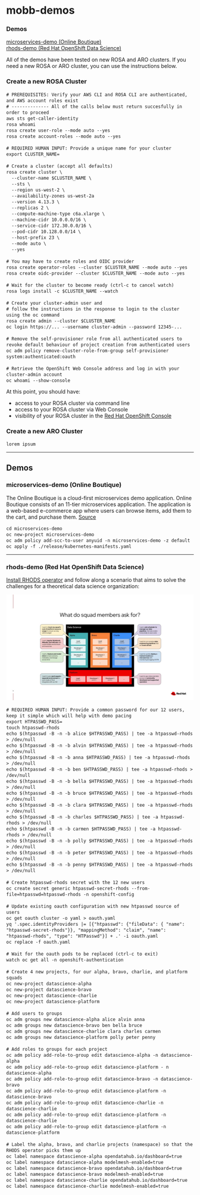# mobb-demos

### Demos
[microservices-demo (Online Boutique)
](#microservices-demo-online-boutique)\
[rhods-demo (Red Hat OpenShift Data Science)
](#rhods-demo-red-hat-openshift-data-science)

All of the demos have been tested on new ROSA and ARO clusters. If you need a new ROSA or ARO cluster, you can use the instructions below.

### Create a new ROSA Cluster

```console
# PREREQUISITES: Verify your AWS CLI and ROSA CLI are authenticated, and AWS account roles exist
# -------------- All of the calls below must return succesfully in order to proceed
aws sts get-caller-identity
rosa whoami
rosa create user-role --mode auto --yes
rosa create account-roles --mode auto --yes

# REQUIRED HUMAN INPUT: Provide a unique name for your cluster
export CLUSTER_NAME=

# Create a cluster (accept all defaults)
rosa create cluster \
  --cluster-name $CLUSTER_NAME \
  --sts \
  --region us-west-2 \
  --availability-zones us-west-2a
  --version 4.13.3 \
  --replicas 2 \
  --compute-machine-type c6a.xlarge \
  --machine-cidr 10.0.0.0/16 \
  --service-cidr 172.30.0.0/16 \
  --pod-cidr 10.128.0.0/14 \
  --host-prefix 23 \
  --mode auto \
  --yes

# You may have to create roles and OIDC provider
rosa create operator-roles --cluster $CLUSTER_NAME --mode auto --yes
rosa create oidc-provider --cluster $CLUSTER_NAME --mode auto --yes

# Wait for the cluster to become ready (ctrl-c to cancel watch)
rosa logs install -c $CLUSTER_NAME --watch

# Create your cluster-admin user and 
# follow the instructions in the response to login to the cluster using the oc command
rosa create admin --cluster $CLUSTER_NAME
oc login https://... --username cluster-admin --password 12345-...

# Remove the self-provisioner role from all authenticated users to revoke default behaviour of project creation from authenticated users
oc adm policy remove-cluster-role-from-group self-provisioner system:authenticated:oauth

# Retrieve the OpenShift Web Console address and log in with your cluster-admin account
oc whoami --show-console
```

At this point, you should have:

* access to your ROSA cluster via command line
* access to your ROSA cluster via Web Console
* visibility of your ROSA cluster in the [Red Hat OpenShift Console](https://console.redhat.com/openshift/)

### Create a new ARO Cluster

```
lorem ipsum
```

---

## Demos

### microservices-demo (Online Boutique)

The Online Boutique is a cloud-first microservices demo application. Online Boutique consists of an 11-tier microservices application. The application is a web-based e-commerce app where users can browse items, add them to the cart, and purchase them. [Source](https://github.com/GoogleCloudPlatform/microservices-demo/tree/452f60d92d40dfea997f3d5d429d09896461b65e)

```console
cd microservices-demo
oc new-project microservices-demo
oc adm policy add-scc-to-user anyuid -n microservices-demo -z default
oc apply -f ./release/kubernetes-manifests.yaml
```

---

### rhods-demo (Red Hat OpenShift Data Science)

[Install RHODS operator](https://access.redhat.com/documentation/en-us/red_hat_openshift_data_science_self-managed/1.26/html/installing_openshift_data_science_self-managed/installing-openshift-data-science-on-openshift-container-platform_install) and follow along a scenario that aims to solve the challenges for a theoretical data science organization: 

![theoretical datascience squad](rhods-demo/rhods-demo.jpg)

```console
# REQUIRED HUMAN INPUT: Provide a common password for our 12 users, keep it simple which will help with demo pacing
export HTPASSWD_PASS=
touch htpasswd-rhods
echo $(htpasswd -B -n -b alice $HTPASSWD_PASS) | tee -a htpasswd-rhods > /dev/null
echo $(htpasswd -B -n -b alvin $HTPASSWD_PASS) | tee -a htpasswd-rhods > /dev/null
echo $(htpasswd -B -n -b anna $HTPASSWD_PASS) | tee -a htpasswd-rhods > /dev/null
echo $(htpasswd -B -n -b ben $HTPASSWD_PASS) | tee -a htpasswd-rhods > /dev/null
echo $(htpasswd -B -n -b bella $HTPASSWD_PASS) | tee -a htpasswd-rhods > /dev/null
echo $(htpasswd -B -n -b bruce $HTPASSWD_PASS) | tee -a htpasswd-rhods > /dev/null
echo $(htpasswd -B -n -b clara $HTPASSWD_PASS) | tee -a htpasswd-rhods > /dev/null
echo $(htpasswd -B -n -b charles $HTPASSWD_PASS) | tee -a htpasswd-rhods > /dev/null
echo $(htpasswd -B -n -b carmen $HTPASSWD_PASS) | tee -a htpasswd-rhods > /dev/null
echo $(htpasswd -B -n -b polly $HTPASSWD_PASS) | tee -a htpasswd-rhods > /dev/null
echo $(htpasswd -B -n -b peter $HTPASSWD_PASS) | tee -a htpasswd-rhods > /dev/null
echo $(htpasswd -B -n -b penny $HTPASSWD_PASS) | tee -a htpasswd-rhods > /dev/null

# Create htpasswd-rhods secret with the 12 new users
oc create secret generic htpasswd-secret-rhods --from-file=htpasswd=htpasswd-rhods -n openshift-config

# Update existing oauth configuration with new htpasswd source of users
oc get oauth cluster -o yaml > oauth.yaml
yq '.spec.identityProviders |= [{"htpasswd": {"fileData": { "name": "htpasswd-secret-rhods"}}, "mappingMethod": "claim", "name": "htpasswd-rhods", "type": "HTPasswd"}] + .' -i oauth.yaml
oc replace -f oauth.yaml

# Wait for the oauth pods to be replaced (ctrl-c to exit)
watch oc get all -n openshift-authentication

# Create 4 new projects, for our alpha, bravo, charlie, and platform squads
oc new-project datascience-alpha
oc new-project datascience-bravo
oc new-project datascience-charlie
oc new-project datascience-platform

# Add users to groups
oc adm groups new datascience-alpha alice alvin anna
oc adm groups new datascience-bravo ben bella bruce
oc adm groups new datascience-charlie clara charles carmen
oc adm groups new datascience-platform polly peter penny

# Add roles to groups for each project
oc adm policy add-role-to-group edit datascience-alpha -n datascience-alpha
oc adm policy add-role-to-group edit datascience-platform - n datascience-alpha
oc adm policy add-role-to-group edit datascience-bravo -n datascience-bravo
oc adm policy add-role-to-group edit datascience-platform -n datascience-bravo
oc adm policy add-role-to-group edit datascience-charlie -n datascience-charlie
oc adm policy add-role-to-group edit datascience-platform -n datascience-charlie
oc adm policy add-role-to-group edit datascience-platform -n datascience-platform

# Label the alpha, bravo, and charlie projects (namespace) so that the RHODS operator picks them up
oc label namespace datascience-alpha opendatahub.io/dashboard=true
oc label namespace datascience-alpha modelmesh-enabled=true
oc label namespace datascience-bravo opendatahub.io/dashboard=true
oc label namespace datascience-bravo modelmesh-enabled=true
oc label namespace datascience-charlie opendatahub.io/dashboard=true
oc label namespace datascience-charlie modelmesh-enabled=true
```
